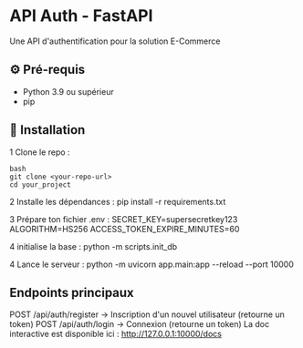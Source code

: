 # API Auth - FastAPI
Une API d'authentification pour la solution E-Commerce

## ⚙ Pré-requis
- Python 3.9 ou supérieur
- pip

## 🚀 Installation
1️ Clone le repo :
```
bash
git clone <your-repo-url>
cd your_project
```

2 Installe les dépendances :
pip install -r requirements.txt

3 Prépare ton fichier .env :
SECRET_KEY=supersecretkey123
ALGORITHM=HS256
ACCESS_TOKEN_EXPIRE_MINUTES=60

4 initialise la base : 
python -m scripts.init_db

4 Lance le serveur : 
python -m uvicorn app.main:app --reload --port 10000

## Endpoints principaux
POST /api/auth/register → Inscription d'un nouvel utilisateur (retourne un token)
POST /api/auth/login → Connexion (retourne un token)
La doc interactive est disponible ici : http://127.0.0.1:10000/docs

